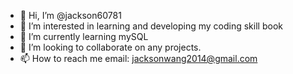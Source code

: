 - 👋 Hi, I’m @jackson60781
- 👀 I’m interested in learning and developing my coding skill book
- 🌱 I’m currently learning mySQL
- 💞️ I’m looking to collaborate on any projects.
- 📫 How to reach me email: jacksonwang2014@gmail.com

<!---
jackson60781/jackson60781 is a ✨ special ✨ repository because its `README.md` (this file) appears on your GitHub profile.
You can click the Preview link to take a look at your changes.
--->
